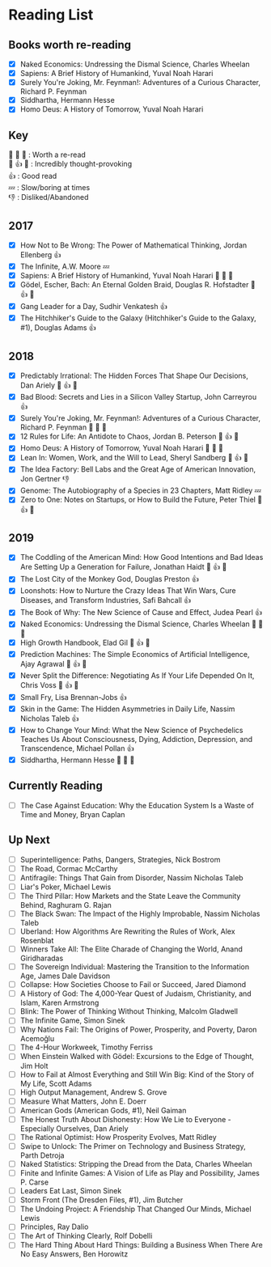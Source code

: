 # Reading List
## Books worth re-reading
- [x] Naked Economics: Undressing the Dismal Science, Charles Wheelan
- [x] Sapiens: A Brief History of Humankind, Yuval Noah Harari
- [x] Surely You're Joking, Mr. Feynman!: Adventures of a Curious Character, Richard P. Feynman
- [x] Siddhartha, Hermann Hesse
- [x] Homo Deus: A History of Tomorrow, Yuval Noah Harari
## Key
 :clap: :clap: :clap:		: Worth a re-read  
 :thought_balloon: :+1: :thought_balloon:		: Incredibly thought-provoking  
 :+1:		: Good read  
 :zzz:		: Slow/boring at times  
 :-1:		: Disliked/Abandoned  


## 2017

- [x] How Not to Be Wrong: The Power of Mathematical Thinking, Jordan Ellenberg :+1:
- [x] The Infinite, A.W. Moore :zzz:
- [x] Sapiens: A Brief History of Humankind, Yuval Noah Harari :clap: :clap: :clap:
- [x] Gödel, Escher, Bach: An Eternal Golden Braid, Douglas R. Hofstadter :thought_balloon: :+1: :thought_balloon:
- [x] Gang Leader for a Day, Sudhir Venkatesh :+1:
- [x] The Hitchhiker's Guide to the Galaxy (Hitchhiker's Guide to the Galaxy, #1), Douglas Adams :+1:

## 2018

- [x] Predictably Irrational: The Hidden Forces That Shape Our Decisions, Dan Ariely :thought_balloon: :+1: :thought_balloon:
- [x] Bad Blood: Secrets and Lies in a Silicon Valley Startup, John Carreyrou :+1:
- [x] Surely You're Joking, Mr. Feynman!: Adventures of a Curious Character, Richard P. Feynman :clap: :clap: :clap:
- [x] 12 Rules for Life: An Antidote to Chaos, Jordan B. Peterson :thought_balloon: :+1: :thought_balloon:
- [x] Homo Deus: A History of Tomorrow, Yuval Noah Harari :clap: :clap: :clap:
- [x] Lean In: Women, Work, and the Will to Lead, Sheryl Sandberg :thought_balloon: :+1: :thought_balloon:
- [x] The Idea Factory: Bell Labs and the Great Age of American Innovation, Jon Gertner :-1:
- [x] Genome: The Autobiography of a Species in 23 Chapters, Matt Ridley :zzz:
- [x] Zero to One: Notes on Startups, or How to Build the Future, Peter Thiel :thought_balloon: :+1: :thought_balloon:

## 2019

- [x] The Coddling of the American Mind: How Good Intentions and Bad Ideas Are Setting Up a Generation for Failure, Jonathan Haidt :thought_balloon: :+1: :thought_balloon:
- [x] The Lost City of the Monkey God, Douglas Preston :+1:
- [x] Loonshots: How to Nurture the Crazy Ideas That Win Wars, Cure Diseases, and Transform Industries, Safi Bahcall :+1:
- [x] The Book of Why: The New Science of Cause and Effect, Judea Pearl :+1:
- [x] Naked Economics: Undressing the Dismal Science, Charles Wheelan :clap: :clap: :clap:
- [x] High Growth Handbook, Elad Gil :thought_balloon: :+1: :thought_balloon:
- [x] Prediction Machines: The Simple Economics of Artificial Intelligence, Ajay Agrawal :thought_balloon: :+1: :thought_balloon:
- [x] Never Split the Difference: Negotiating As If Your Life Depended On It, Chris Voss :thought_balloon: :+1: :thought_balloon:
- [x] Small Fry, Lisa Brennan-Jobs :+1:
- [x] Skin in the Game: The Hidden Asymmetries in Daily Life, Nassim Nicholas Taleb :+1:
- [x] How to Change Your Mind: What the New Science of Psychedelics Teaches Us About Consciousness, Dying, Addiction, Depression, and Transcendence, Michael Pollan :+1:
- [x] Siddhartha, Hermann Hesse :clap: :clap: :clap:

## Currently Reading

- [ ] The Case Against Education: Why the Education System Is a Waste of Time and Money, Bryan Caplan

## Up Next

- [ ] Superintelligence: Paths, Dangers, Strategies, Nick Bostrom
- [ ] The Road, Cormac McCarthy
- [ ] Antifragile: Things That Gain from Disorder, Nassim Nicholas Taleb
- [ ] Liar's Poker, Michael   Lewis
- [ ] The Third Pillar: How Markets and the State Leave the Community Behind, Raghuram G. Rajan
- [ ] The Black Swan: The Impact of the Highly Improbable, Nassim Nicholas Taleb
- [ ] Uberland: How Algorithms Are Rewriting the Rules of Work, Alex Rosenblat
- [ ] Winners Take All: The Elite Charade of Changing the World, Anand Giridharadas
- [ ] The Sovereign Individual: Mastering the Transition to the Information Age, James Dale Davidson
- [ ] Collapse: How Societies Choose to Fail or Succeed, Jared Diamond
- [ ] A History of God: The 4,000-Year Quest of Judaism, Christianity, and Islam, Karen Armstrong
- [ ] Blink: The Power of Thinking Without Thinking, Malcolm Gladwell
- [ ] The Infinite Game, Simon Sinek
- [ ] Why Nations Fail: The Origins of Power, Prosperity, and Poverty, Daron Acemoğlu
- [ ] The 4-Hour Workweek, Timothy Ferriss
- [ ] When Einstein Walked with Gödel: Excursions to the Edge of Thought, Jim Holt
- [ ] How to Fail at Almost Everything and Still Win Big: Kind of the Story of My Life, Scott Adams
- [ ] High Output Management, Andrew S. Grove
- [ ] Measure What Matters, John E. Doerr
- [ ] American Gods (American Gods, #1), Neil Gaiman
- [ ] The Honest Truth About Dishonesty: How We Lie to Everyone - Especially Ourselves, Dan Ariely
- [ ] The Rational Optimist: How Prosperity Evolves, Matt Ridley
- [ ] Swipe to Unlock: The Primer on Technology and Business Strategy, Parth Detroja
- [ ] Naked Statistics: Stripping the Dread from the Data, Charles Wheelan
- [ ] Finite and Infinite Games: A Vision of Life as Play and Possibility, James P. Carse
- [ ] Leaders Eat Last, Simon Sinek
- [ ] Storm Front (The Dresden Files, #1), Jim Butcher
- [ ] The Undoing Project: A Friendship That Changed Our Minds, Michael   Lewis
- [ ] Principles, Ray Dalio
- [ ] The Art of Thinking Clearly, Rolf Dobelli
- [ ] The Hard Thing About Hard Things: Building a Business When There Are No Easy Answers, Ben Horowitz
